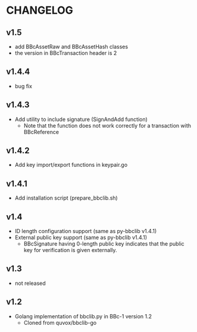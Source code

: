 CHANGELOG
====

## v1.5
* add BBcAssetRaw and BBcAssetHash classes
* the version in BBcTransaction header is 2

## v1.4.4
* bug fix

## v1.4.3
* Add utility to include signature (SignAndAdd function)
  * Note that the function does not work correctly for a transaction with BBcReference

## v1.4.2
* Add key import/export functions in keypair.go

## v1.4.1
* Add installation script (prepare_bbclib.sh)

## v1.4
* ID length configuration support (same as py-bbclib v1.4.1)
* External public key support (same as py-bbclib v1.4.1)
  * BBcSignature having 0-length public key indicates that the public key for verification is given externally.

## v1.3
* not released

## v1.2
* Golang implementation of bbclib.py in BBc-1 version 1.2
  - Cloned from quvox/bbclib-go 

